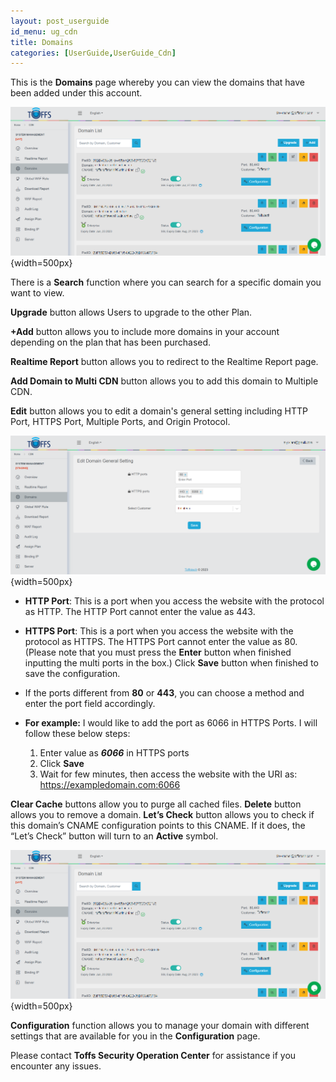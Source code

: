 ```yaml
---
layout: post_userguide
id_menu: ug_cdn
title: Domains
categories: [UserGuide,UserGuide_Cdn]
---
```

This is the **Domains** page whereby you can view the domains that have been added under this account.


![Toffs CDN](/public/assets/images/userguide/cdn/image65.png){width=500px}


There is a **Search** function where you can search for a specific domain you want to view.

**Upgrade** button allows Users to upgrade to the other Plan.

**+Add** button allows you to include more domains in your account depending on the plan that has been purchased.

**Realtime Report** button allows you to redirect to the Realtime Report page.

**Add Domain to Multi CDN** button allows you to add this domain to Multiple CDN.

**Edit** button allows you to edit a domain's general setting including HTTP Port, HTTPS Port, Multiple Ports, and Origin Protocol. 


![Toffs CDN](/public/assets/images/userguide/cdn/image62.png){width=500px}


- **HTTP Port**: This is a port when you access the website with the protocol as HTTP. The HTTP Port cannot enter the value as 443.
- **HTTPS Port**: This is a port when you access the website with the protocol as HTTPS. The HTTPS Port cannot enter the value as 80.
(Please note that you must press the **Enter** button when finished inputting the multi ports in the box.)
Click **Save** button when finished to save the configuration.

- If the ports different from **80** or **443**, you can choose a method and enter the port field accordingly.
- **For example:** I would like to add the port as 6066 in HTTPS Ports. I will follow these below steps:
    1. Enter value as ***6066*** in HTTPS ports
    2. Click **Save**
    3. Wait for few minutes, then access the website with the URI as: https://exampledomain.com:6066

**Clear Cache** buttons allow you to purge all cached files.
**Delete** button allows you to remove a domain.
**Let’s Check** button allows you to check if this domain’s CNAME configuration points to this CNAME. If it does, the “Let’s Check” button will turn to an **Active** symbol.


![Toffs CDN](/public/assets/images/userguide/cdn/image65.png){width=500px}


**Configuration** function allows you to manage your domain with different settings that are available for you in the **Configuration** page.

Please contact **Toffs Security Operation Center** for assistance if you encounter any issues.